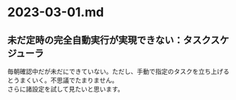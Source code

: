 # 2023-03-01.md

## 未だ定時の完全自動実行が実現できない：タスクスケジューラ

毎朝確認中だが未だにできていない。ただし、手動で指定のタスクを立ち上げるとうまくいく。不思議でたまりません。  
さらに諸設定を試して見たいと思います。
